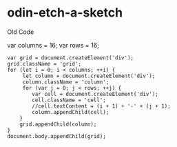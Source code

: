 # odin-etch-a-sketch

Old Code

var columns = 16;
var rows = 16;

    var grid = document.createElement('div');            
    grid.className = 'grid';
    for (let i = 0; i < columns; ++i) {
         let column = document.createElement('div');      
         column.className = 'column';
         for (var j = 0; j < rows; ++j) {
            var cell = document.createElement('div');    
            cell.className = 'cell';
            //cell.textContent = (i + 1) + '-' + (j + 1);  
            column.appendChild(cell);                    
        }
        grid.appendChild(column);                        
    }
    document.body.appendChild(grid);                     
